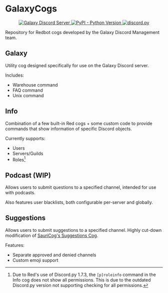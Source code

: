 # GalaxyCogs
<p align="center">
  <a href="https://discord.com/invite/robloxgalaxy">
    <img src="https://discordapp.com/api/guilds/204965774618656769/widget.png?style=shield" alt="Galaxy Discord Server">
  </a>
  <a href="https://www.python.org/downloads/">
    <img alt="PyPI - Python Version" src="https://img.shields.io/pypi/pyversions/Red-Discordbot">
  </a>
  <a href="https://github.com/Rapptz/discord.py/">
     <img src="https://img.shields.io/badge/discord-py-blue.svg" alt="discord.py">
  </a>
</p>
Repository for Redbot cogs developed by the Galaxy Discord Management team.

## Galaxy
Utility cog designed specifically for use on the Galaxy Discord server. 

Includes:
* Warehouse command
* FAQ command
* Unix command

## Info
Combination of a few built-in Red cogs + some custom code to provide commands that show information of specific Discord objects.

Currently supports:
* Users
* Servers/Guilds
* Roles[^dpy_notice]
[^dpy_notice]:
    Due to Red's use of Discord.py 1.7.3, the ``[p]roleinfo`` command in the Info cog does not show all permissions. This is due to the outdated Discord.py version not supporting checking for all permissions.

 ## Podcast **(WIP)**
 Allows users to submit questions to a specified channel, intended for use with podcasts.

 Also features user blacklists, both configurable per-server and globally.

 ## Suggestions
 Allows users to submit suggestions to a specified channel. Highly cut-down modification of [SauriCog's Suggestions Cog](https://github.com/elijabesu/SauriCogs).

 Features:
 * Separate approved and denied channels
 * Custom emoji support